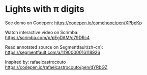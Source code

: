 # Lights with π digits

See demo on Codepen: https://codepen.io/comehope/pen/XPbeKp

Watch interactive video on Scrimba: https://scrimba.com/p/pEgDAM/c79DRc4

Read annotated source on Segmentfault(zh-cn): https://segmentfault.com/a/1190000016118926

Inspired by: rafaelcastrocouto https://codepen.io/rafaelcastrocouto/pen/dYRbGZ
